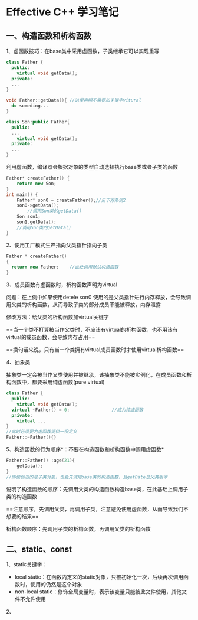 # Effective C++ 学习笔记

## 一、构造函数和析构函数

1、虚函数技巧：在base类中采用虚函数，子类继承它可以实现重写

~~~c++
class Father {
  public:
    virtual void getData();
  private:
  ...
}

void Father::getData(){	//这里声明不需要加关键字vitural
  do someding...
}

class Son:public Father{
  public:
  ...
    virtual void getData();
  private:
  ...
}
~~~

利用虚函数，编译器会根据对象的类型自动选择执行base类或者子类的函数

~~~c++
Father* createFather() {
    return new Son;
}
int main() {
    Father* son0 = createFather();//见下方条例2
    son0->getData();
		//调用Son类的getData()
    Son son1;
    son1.getData();
    //调用Son类的getData()
}
~~~

2、使用工厂模式生产指向父类指针指向子类

~~~c++
Father * createFather()
{
  return new Father;	//此处调用默认构造函数
}
~~~

3、成员函数有虚函数时，析构函数声明为virtual

问题：在上例中如果使用detele son0 使用的是父类指针进行内存释放，会导致调用父类的析构函数，从而导致子类的部分成员不能被释放，内存泄露

修改方法：给父类的析构函数加virtual关键字

==当一个类不打算被当作父类时，不应该有virtual的析构函数，也不用该有virtual的成员函数，会导致内存占用==

==换句话来说，只有当一个类拥有virtual成员函数时才使用virtual析构函数==

4、抽象类

抽象类一定会被当作父类使用并被继承，该抽象类不能被实例化，在成员函数和析构函数中，都要采用纯虚函数(pure virtual)

~~~c++
class Father {
  public:
    virtual void getData();
  virtual ~Father() = 0;				//成为纯虚函数
  private:
  	virtual ...
}
//此时必须要为虚函数提供一份定义
Father::~Father(){}
~~~

5、构造函数的行为顺序*：不要在构造函数和析构函数中调用虚函数*

~~~c++
Father::Father() :age(21){
    getData();
}
//即使创造的是子类对象，也会先调用base类的构造函数，且getDate是父类版本
~~~

说明了构造函数的顺序：先调用父类的构造函数构造base类，在此基础上调用子类的构造函数

==注意顺序，先调用父类，再调用子类，注意避免使用虚函数，从而导致我们不想要的结果==

析构函数顺序：先调用子类的析构函数，再调用父类的析构函数

## 二、static、const

1、static关键字：

- local static：在函数内定义的static对象，只被初始化一次，后续再次调用函数时，使用的仍然是这个对象
- non-local static：修饰全局变量时，表示该变量只能被此文件使用，其他文件不允许使用

2、